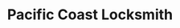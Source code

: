---
title: "Pacific Coast Locksmith"
url: /lincoln-city/pacific-coast-locksmith/
shop: Schlüsseldienst
---